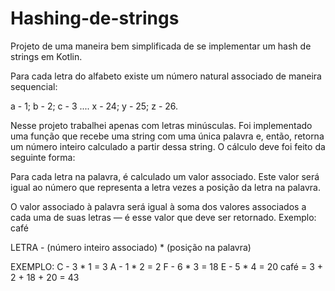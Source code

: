 # Hashing-de-strings
Projeto de uma maneira bem simplificada de se implementar um hash de strings em Kotlin.

Para cada letra do alfabeto existe um número natural associado de maneira sequencial:

a - 1; b - 2; c - 3 .... x - 24; y - 25; z - 26.

Nesse projeto trabalhei apenas com letras minúsculas. Foi implementado uma função que recebe uma string com uma única palavra e, então, retorna um número inteiro calculado a partir dessa string. O cálculo deve foi feito da seguinte forma:

Para cada letra na palavra, é calculado um valor associado. Este valor será igual ao número que representa a letra vezes a posição da letra na palavra.

O valor associado à palavra será igual à soma dos valores associados a cada uma de suas letras — é esse valor que deve ser retornado.
Exemplo: café

LETRA - (número inteiro associado) * (posição na palavra)

EXEMPLO:
 C - 3 * 1 = 3
 A - 1 * 2 = 2
 F - 6 * 3 = 18
 E - 5 * 4 = 20
 café = 3 + 2 + 18 + 20 = 43
  
